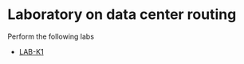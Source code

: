 # Laboratory on data center routing

Perform the following labs 
* [LAB-K1](LAB-K1)
<!-- * [LAB-K2](LAB-K2) -->

<!-- cmvn -->